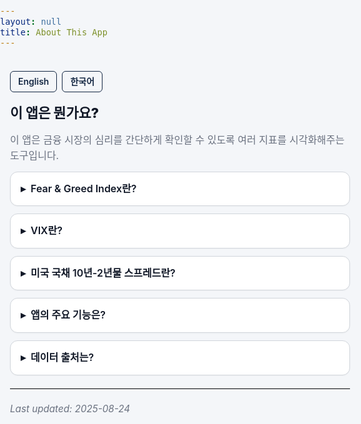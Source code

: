 ```yaml
---
layout: null
title: About This App
---
```


<style>
  :root{
    --fg:#111827;
    --bg:#F4F6F9;     /* 앱 전역 배경색 고정 */
    --muted:#6b7280;
    --border:#d1d5db;
    --card:#ffffff;
    --primary:#142743;
  }

  html, body {
    margin:0; padding:0;
    background:var(--bg); color:var(--fg);
    font-family:-apple-system,BlinkMacSystemFont,"Segoe UI",Roboto,"Noto Sans","Apple SD Gothic Neo",sans-serif;
    line-height:1.6; font-size:16px;
    -webkit-font-smoothing:antialiased; text-rendering:optimizeLegibility;
  }
  main.doc {
    max-width: 720px; margin: 0 auto; padding: 20px 16px 48px;
  }

  .lang-switch {
    display:flex; gap:8px; margin-bottom:16px;
  }
  .lang-switch a {
    padding:5px 12px; border-radius:6px;
    border:1px solid var(--primary);
    color:var(--primary);
    font-size:14px; font-weight:600;
    text-decoration:none;
    transition: all .2s;
    background:var(--bg);
  }
  .lang-switch a:hover {
    background:var(--primary); color:white;
  }

  h1 {
    font-size: 22px; font-weight: 800; letter-spacing:-0.2px;
    margin: 6px 0 12px;
  }
  p.lead { margin: 0 0 12px; color: var(--muted); }

  details {
    border:1px solid var(--border);
    border-radius:12px; background:var(--card);
    overflow:hidden; margin:12px 0;
    box-shadow:0 1px 2px rgba(0,0,0,0.03);
  }
  summary {
    list-style:none; cursor:pointer; font-weight:600;
    padding:14px 16px; user-select:none;
  }
  summary::-webkit-details-marker { display:none; }
  summary::before {
    content:"▸"; display:inline-block; margin-right:8px;
    transition: transform .18s ease;
  }
  details[open] summary::before { transform: rotate(90deg); }
  .details-body { padding: 0 16px 14px; }

  hr { border:0; border-top:1px solid var(--border); margin:20px 0; }
  .updated { color:var(--muted); font-style:italic; font-size:.95rem; margin-top:16px; }
</style>

<main class="doc">

<div class="lang-switch">
  <a href="https://thinker89.github.io/docs_hub/project_market_mood/docs/what_is_this_app_en.html">English</a>
  <a href="https://thinker89.github.io/docs_hub/project_market_mood/docs/what_is_this_app_ko.html">한국어</a>
</div>

# 이 앱은 뭔가요?

<p class="lead">이 앱은 금융 시장의 심리를 간단하게 확인할 수 있도록 여러 지표를 시각화해주는 도구입니다.</p>

<details>
  <summary>Fear &amp; Greed Index란?</summary>
  <div class="details-body">
    CNN이 제공하는 지수로, 투자자들의 공포와 탐욕 심리를 0~100 점수로 나타냅니다. 낮을수록 공포, 높을수록 탐욕을 의미합니다.
  </div>
</details>

<details>
  <summary>VIX란?</summary>
  <div class="details-body">
    흔히 "공포 지수"라고 불리며, 향후 30일간 S&amp;P 500의 변동성에 대한 시장 기대치를 보여줍니다. 값이 높을수록 불확실성이 크다는 뜻입니다.
  </div>
</details>

<details>
  <summary>미국 국채 10년-2년물 스프레드란?</summary>
  <div class="details-body">
    장단기 금리차를 의미합니다. 음수 구간(단기 금리가 장기보다 높음)은 경기 침체 가능성을 시사하는 지표로 자주 인용됩니다.
  </div>
</details>

<details>
  <summary>앱의 주요 기능은?</summary>
  <div class="details-body">
    - 실시간 Fear &amp; Greed Index 확인<br>
    - VIX 및 주요 시장 지표 모니터링<br>
    - 알림 설정을 통한 심리 지수 변화 감지<br>
    - 간단한 차트와 시각화
  </div>
</details>

<details>
  <summary>데이터 출처는?</summary>
  <div class="details-body">
    CNN, Google Finance, FRED 등 공신력 있는 공개 데이터 소스를 활용합니다. 출처는 각 화면에 명시됩니다.
  </div>
</details>

<hr />
<div class="updated">Last updated: 2025-08-24</div>

</main>
